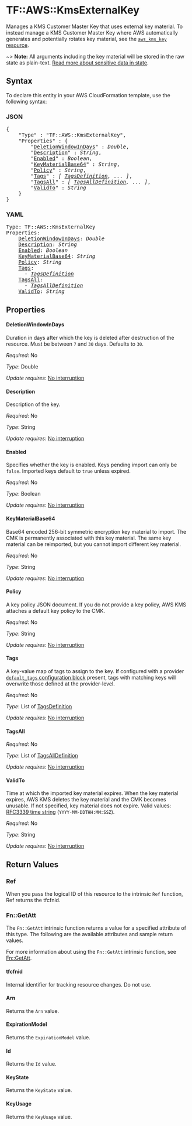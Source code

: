 # TF::AWS::KmsExternalKey

Manages a KMS Customer Master Key that uses external key material. To instead manage a KMS Customer Master Key where AWS automatically generates and potentially rotates key material, see the [`aws_kms_key` resource](/docs/providers/aws/r/kms_key.html).

~> **Note:** All arguments including the key material will be stored in the raw state as plain-text. [Read more about sensitive data in state](https://www.terraform.io/docs/state/sensitive-data.html).

## Syntax

To declare this entity in your AWS CloudFormation template, use the following syntax:

### JSON

<pre>
{
    "Type" : "TF::AWS::KmsExternalKey",
    "Properties" : {
        "<a href="#deletionwindowindays" title="DeletionWindowInDays">DeletionWindowInDays</a>" : <i>Double</i>,
        "<a href="#description" title="Description">Description</a>" : <i>String</i>,
        "<a href="#enabled" title="Enabled">Enabled</a>" : <i>Boolean</i>,
        "<a href="#keymaterialbase64" title="KeyMaterialBase64">KeyMaterialBase64</a>" : <i>String</i>,
        "<a href="#policy" title="Policy">Policy</a>" : <i>String</i>,
        "<a href="#tags" title="Tags">Tags</a>" : <i>[ <a href="tagsdefinition.md">TagsDefinition</a>, ... ]</i>,
        "<a href="#tagsall" title="TagsAll">TagsAll</a>" : <i>[ <a href="tagsalldefinition.md">TagsAllDefinition</a>, ... ]</i>,
        "<a href="#validto" title="ValidTo">ValidTo</a>" : <i>String</i>
    }
}
</pre>

### YAML

<pre>
Type: TF::AWS::KmsExternalKey
Properties:
    <a href="#deletionwindowindays" title="DeletionWindowInDays">DeletionWindowInDays</a>: <i>Double</i>
    <a href="#description" title="Description">Description</a>: <i>String</i>
    <a href="#enabled" title="Enabled">Enabled</a>: <i>Boolean</i>
    <a href="#keymaterialbase64" title="KeyMaterialBase64">KeyMaterialBase64</a>: <i>String</i>
    <a href="#policy" title="Policy">Policy</a>: <i>String</i>
    <a href="#tags" title="Tags">Tags</a>: <i>
      - <a href="tagsdefinition.md">TagsDefinition</a></i>
    <a href="#tagsall" title="TagsAll">TagsAll</a>: <i>
      - <a href="tagsalldefinition.md">TagsAllDefinition</a></i>
    <a href="#validto" title="ValidTo">ValidTo</a>: <i>String</i>
</pre>

## Properties

#### DeletionWindowInDays

Duration in days after which the key is deleted after destruction of the resource. Must be between `7` and `30` days. Defaults to `30`.

_Required_: No

_Type_: Double

_Update requires_: [No interruption](https://docs.aws.amazon.com/AWSCloudFormation/latest/UserGuide/using-cfn-updating-stacks-update-behaviors.html#update-no-interrupt)

#### Description

Description of the key.

_Required_: No

_Type_: String

_Update requires_: [No interruption](https://docs.aws.amazon.com/AWSCloudFormation/latest/UserGuide/using-cfn-updating-stacks-update-behaviors.html#update-no-interrupt)

#### Enabled

Specifies whether the key is enabled. Keys pending import can only be `false`. Imported keys default to `true` unless expired.

_Required_: No

_Type_: Boolean

_Update requires_: [No interruption](https://docs.aws.amazon.com/AWSCloudFormation/latest/UserGuide/using-cfn-updating-stacks-update-behaviors.html#update-no-interrupt)

#### KeyMaterialBase64

Base64 encoded 256-bit symmetric encryption key material to import. The CMK is permanently associated with this key material. The same key material can be reimported, but you cannot import different key material.

_Required_: No

_Type_: String

_Update requires_: [No interruption](https://docs.aws.amazon.com/AWSCloudFormation/latest/UserGuide/using-cfn-updating-stacks-update-behaviors.html#update-no-interrupt)

#### Policy

A key policy JSON document. If you do not provide a key policy, AWS KMS attaches a default key policy to the CMK.

_Required_: No

_Type_: String

_Update requires_: [No interruption](https://docs.aws.amazon.com/AWSCloudFormation/latest/UserGuide/using-cfn-updating-stacks-update-behaviors.html#update-no-interrupt)

#### Tags

A key-value map of tags to assign to the key. If configured with a provider [`default_tags` configuration block](https://www.terraform.io/docs/providers/aws/index.html#default_tags-configuration-block) present, tags with matching keys will overwrite those defined at the provider-level.

_Required_: No

_Type_: List of <a href="tagsdefinition.md">TagsDefinition</a>

_Update requires_: [No interruption](https://docs.aws.amazon.com/AWSCloudFormation/latest/UserGuide/using-cfn-updating-stacks-update-behaviors.html#update-no-interrupt)

#### TagsAll

_Required_: No

_Type_: List of <a href="tagsalldefinition.md">TagsAllDefinition</a>

_Update requires_: [No interruption](https://docs.aws.amazon.com/AWSCloudFormation/latest/UserGuide/using-cfn-updating-stacks-update-behaviors.html#update-no-interrupt)

#### ValidTo

Time at which the imported key material expires. When the key material expires, AWS KMS deletes the key material and the CMK becomes unusable. If not specified, key material does not expire. Valid values: [RFC3339 time string](https://tools.ietf.org/html/rfc3339#section-5.8) (`YYYY-MM-DDTHH:MM:SSZ`).

_Required_: No

_Type_: String

_Update requires_: [No interruption](https://docs.aws.amazon.com/AWSCloudFormation/latest/UserGuide/using-cfn-updating-stacks-update-behaviors.html#update-no-interrupt)

## Return Values

### Ref

When you pass the logical ID of this resource to the intrinsic `Ref` function, Ref returns the tfcfnid.

### Fn::GetAtt

The `Fn::GetAtt` intrinsic function returns a value for a specified attribute of this type. The following are the available attributes and sample return values.

For more information about using the `Fn::GetAtt` intrinsic function, see [Fn::GetAtt](https://docs.aws.amazon.com/AWSCloudFormation/latest/UserGuide/intrinsic-function-reference-getatt.html).

#### tfcfnid

Internal identifier for tracking resource changes. Do not use.

#### Arn

Returns the <code>Arn</code> value.

#### ExpirationModel

Returns the <code>ExpirationModel</code> value.

#### Id

Returns the <code>Id</code> value.

#### KeyState

Returns the <code>KeyState</code> value.

#### KeyUsage

Returns the <code>KeyUsage</code> value.

